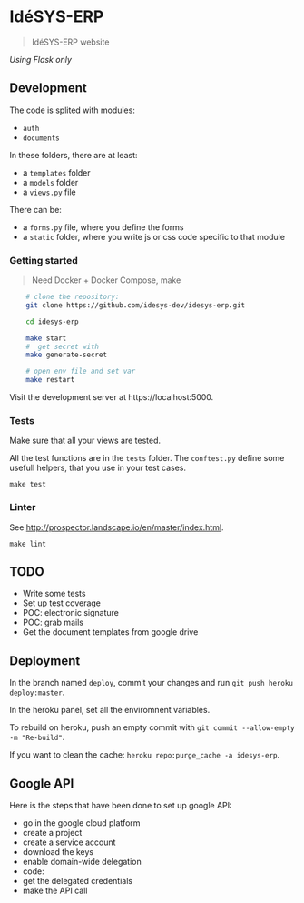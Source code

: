 # IdéSYS-ERP

> IdéSYS-ERP website

*Using Flask only*


## Development

The code is splited with modules:

 - `auth`
 - `documents`

In these folders, there are at least:
 - a `templates` folder
 - a `models` folder
 - a `views.py` file

There can be:
 - a `forms.py` file, where you define the forms
 - a `static` folder, where you write js or css code specific to that module

### Getting started

> Need Docker + Docker Compose, make

```sh
    # clone the repository:
    git clone https://github.com/idesys-dev/idesys-erp.git

    cd idesys-erp

    make start
    #  get secret with
    make generate-secret

    # open env file and set var
    make restart

```

Visit the development server at https://localhost:5000.


### Tests

Make sure that all your views are tested.

All the test functions are in the `tests` folder. The `conftest.py` define some
usefull helpers, that you use in your test cases.

    make test

### Linter

See http://prospector.landscape.io/en/master/index.html.


    make lint


## TODO

 - Write some tests
 - Set up test coverage
 - POC: electronic signature
 - POC: grab mails
 - Get the document templates from google drive


## Deployment

In the branch named `deploy`, commit your changes and run `git push heroku deploy:master`.

In the heroku panel, set all the enviromnent variables.

To rebuild on heroku, push an empty commit with `git commit --allow-empty -m "Re-build"`.

If you want to clean the cache: `heroku repo:purge_cache -a idesys-erp`.


## Google API

Here is the steps that have been done to set up google API:

 - go in the google cloud platform
 - create a project
 - create a service account
 - download the keys
 - enable domain-wide delegation
 - code:
  - get the delegated credentials
  - make the API call
